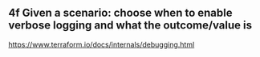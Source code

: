 ## 4f Given a scenario: choose when to enable verbose logging and what the outcome/value is

https://www.terraform.io/docs/internals/debugging.html